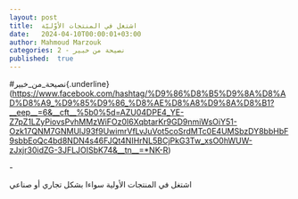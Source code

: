 ```yaml
---
layout: post
title:  اشتغل في المنتجات الأوّليّة
date:   2024-04-10T00:00:01+03:00
author: Mahmoud Marzouk
categories: 2 - نصيحة من خبير
published:  true
---
```

\#نصيحة_من_خبير{.underline}(https://www.facebook.com/hashtag/%D9%86%D8%B5%D9%8A%D8%AD%D8%A9_%D9%85%D9%86_%D8%AE%D8%A8%D9%8A%D8%B1?__eep__=6&__cft__%5b0%5d=AZU04DPE4_YE-Z7pZ1LZyPiovsPvhMMzWiFOz0I6XqbtarKr9GD9nmiWsOiY51-Ozk17QNM7GNMUlJ93f9UwimrVfLvJuVot5coSrdMTc0E4UMSbzDY8bbHbF9sbbEoQc4bd8NDN4s46FJQt4NIHrNL5BCjPkG3Tw_xsO0hWUW-zJxjr30idZG-3JFLJOISbK74&__tn__=*NK-R)

\-

اشتغل في المنتجات الأولية سواءا بشكل تجاري أو صناعي
